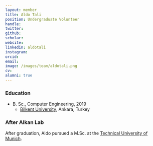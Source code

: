 ```yaml
---
layout: member
title: Aldo Tali
position: Undergraduate Volunteer
handle: 
twitter:
github: 
scholar: 
website: 
linkedin: aldotali
instagram:
orcid: 
email: 
image: /images/team/aldotali.png
cv: 
alumni: true
---
```


### Education

- B. Sc., Computer Engineering, 2019
  - [Bilkent University](http://www.cs.bilkent.edu.tr/), Ankara, Turkey
  
### After Alkan Lab
 After graduation, Aldo pursued a M.Sc. at the [Technical University of Munich](https://www.tum.de/).
